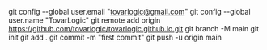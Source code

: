 ---
---

git config --global user.email "tovarlogic@gmail.com"
git config --global user.name "TovarLogic"
git remote add origin https://github.com/tovarlogic/tovarlogic.github.io.git
git branch -M  main
git init
git add .
git commit -m "first commit"
git push -u origin main
